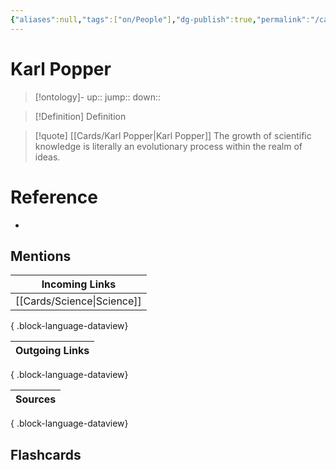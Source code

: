 ```yaml
---
{"aliases":null,"tags":["on/People"],"dg-publish":true,"permalink":"/cards/karl-popper/","dgPassFrontmatter":true}
---
```


# Karl Popper

> [!ontology]-
> up:: 
> jump:: 
> down:: 

> [!Definition] Definition

> [!quote] [[Cards/Karl Popper\|Karl Popper]]
> The growth of scientific knowledge is literally an evolutionary process within the realm of ideas.

# Reference

- 

## Mentions

| Incoming Links                |
| ----------------------------- |
| [[Cards/Science\|Science]] |

{ .block-language-dataview}

| Outgoing Links |
| -------------- |

{ .block-language-dataview}

| Sources |
| ------- |

{ .block-language-dataview}

## Flashcards